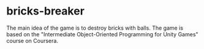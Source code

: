 # bricks-breaker
The main idea of the game is to destroy bricks with balls. 
The game is based on the "Intermediate Object-Oriented Programming for Unity Games" course on Coursera.
